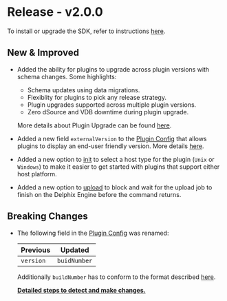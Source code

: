 # Release - v2.0.0

To install or upgrade the SDK, refer to instructions [here](../../Getting_Started.md#installation).

## New & Improved

* Added the ability for plugins to upgrade across plugin versions with schema changes. Some highlights:
    * Schema updates using data migrations.
    * Flexiblity for plugins to pick any release strategy.
    * Plugin upgrades supported across multiple plugin versions. 
    * Zero dSource and VDB downtime during plugin upgrade.
  
    More details about Plugin Upgrade can be found [here](../../Versioning_And_Upgrade/Upgrade.md).

* Added a new field `externalVersion` to the [Plugin Config](../../References/Plugin_Config.md) that allows plugins to display an end-user friendly version. More details [here](../../Versioning_And_Upgrade/Versioning.md#external-version).
* Added a new option to [init](../../References/CLI.md#init) to select a host type for the plugin (`Unix` or `Windows`) to make it easier to get started with plugins that support either host platform.
* Added a new option to [upload](../../References/CLI.md#upload) to block and wait for the upload job to finish on the Delphix Engine before the command returns.

## Breaking Changes

* The following field in the [Plugin Config](../../References/Plugin_Config.md) was renamed:

    | Previous | Updated |
    | -------- | ------- |
    | `version` | `buidNumber` |

    Additionally `buildNumber` has to conform to the format described [here](../../Versioning_And_Upgrade/Versioning.md#build-number-format-rules).

    [**Detailed steps to detect and make changes.**](../../Release_Notes/2.0.0/2.0.0_Breaking_Changes.md#plugin-config-field-renamed)